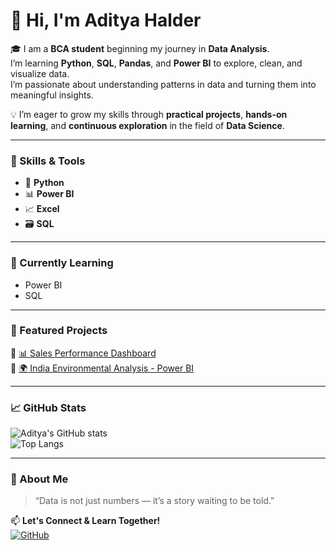 # 👋 Hi, I'm Aditya Halder  

🎓 I am a **BCA student** beginning my journey in **Data Analysis**.  
I’m learning **Python**, **SQL**, **Pandas**, and **Power BI** to explore, clean, and visualize data.  
I’m passionate about understanding patterns in data and turning them into meaningful insights.  

💡 I’m eager to grow my skills through **practical projects**, **hands-on learning**, and **continuous exploration** in the field of **Data Science**.

---

### 🧰 Skills & Tools  
- 🐍 **Python**  
- 📊 **Power BI**  
- 📈 **Excel**  
- 🗃️ **SQL**

---

### 🌱 Currently Learning  
- Power BI  
- SQL  

---

### 🚀 Featured Projects  
🔹 [📊 Sales Performance Dashboard](https://github.com/Aditya11o/Sales-Performance-Dashboard)  
🔹 [🌍 India Environmental Analysis - Power BI](https://github.com/Aditya11o/India-Environmental-Analysis-PowerBI)

---

### 📈 GitHub Stats  
![Aditya's GitHub stats](https://github-readme-stats.vercel.app/api?username=Aditya11o&show_icons=true&theme=radical)  
![Top Langs](https://github-readme-stats.vercel.app/api/top-langs/?username=Aditya11o&layout=compact&theme=radical)

---

### 🌟 About Me  
> “Data is not just numbers — it’s a story waiting to be told.”  

📫 **Let's Connect & Learn Together!**  
[![GitHub](https://img.shields.io/badge/GitHub-181717?style=for-the-badge&logo=github)](https://github.com/Aditya11o)
